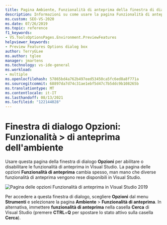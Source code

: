 ```yaml
---
title: Pagina Ambiente, Funzionalità di anteprima della finestra di dialogo Opzioni
description: Informazioni su come usare la pagina Funzionalità di anteprima nella sezione Ambiente per abilitare o disabilitare le funzionalità di anteprima in Visual Studio.
ms.custom: SEO-VS-2020
ms.date: 07/26/2019
ms.topic: reference
f1_keywords:
- VS.ToolsOptionsPages.Environment.PreviewFeatures
helpviewer_keywords:
- Preview Features Options dialog box
author: TerryGLee
ms.author: tglee
manager: jmartens
ms.technology: vs-ide-general
ms.workload:
- multiple
ms.openlocfilehash: 57865bd4a762b497eed53450ca5fc6ed8a8f771a
ms.sourcegitcommit: 68897da7d74c31ae1ebf5d47c7b5ddc9b108265b
ms.translationtype: MT
ms.contentlocale: it-IT
ms.lasthandoff: 08/13/2021
ms.locfileid: "122144028"
---
```

# <a name="options-dialog-box-environment--preview-features"></a>Finestra di dialogo Opzioni: Funzionalità \> di anteprima dell'ambiente

Usare questa pagina della finestra di dialogo **Opzioni** per abilitare o disabilitare le funzionalità di anteprima in Visual Studio. La pagina delle opzioni **Funzionalità di anteprima** cambia spesso, man mano che diverse funzionalità di anteprima vengono rese disponibili in Visual Studio.

![Pagina delle opzioni Funzionalità di anteprima in Visual Studio 2019](media/environment-preview-features-page.png)

Per accedere a questa finestra di dialogo, scegliere **Opzioni** dal menu **Strumenti** e selezionare la pagina **Ambiente** > **Funzionalità di anteprima**. In alternativa, immettere **funzionalità di anteprima** nella casella **Cerca** di Visual Studio (premere **CTRL**+**Q** per spostare lo stato attivo sulla casella **Cerca**).
